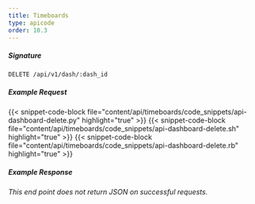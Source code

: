 ```yaml
---
title: Timeboards
type: apicode
order: 10.3
---
```


##### Signature
`DELETE /api/v1/dash/:dash_id`
##### Example Request
{{< snippet-code-block file="content/api/timeboards/code_snippets/api-dashboard-delete.py" highlight="true" >}}
{{< snippet-code-block file="content/api/timeboards/code_snippets/api-dashboard-delete.sh" highlight="true" >}}
{{< snippet-code-block file="content/api/timeboards/code_snippets/api-dashboard-delete.rb" highlight="true" >}}
##### Example Response
<em>This end point does not return JSON on successful requests.</em>